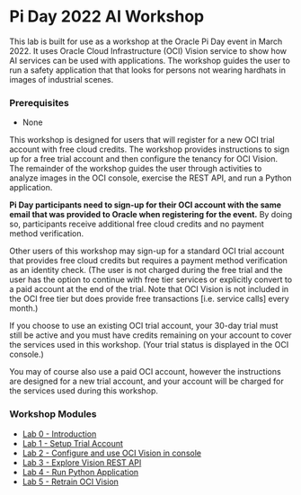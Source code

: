 # Pi Day 2022 AI Workshop

This lab is built for use as a workshop at the Oracle Pi Day event in March 2022. It uses Oracle Cloud Infrastructure (OCI) Vision service to show how AI services can be used with applications. The workshop guides the user to run a safety application that that looks for persons not wearing hardhats in images of industrial scenes.

### Prerequisites
  - None

This workshop is designed for users that will register for a new OCI trial account with free cloud credits.  The workshop provides instructions to sign up for a free trial account and then configure the tenancy for OCI Vision. The remainder of the workshop guides the user through activities to analyze images in the OCI console, exercise the REST API, and run a Python application.

**Pi Day participants need to sign-up for their OCI account with the same email that was provided to Oracle when registering for the event.** By doing so, participants receive additional free cloud credits and no payment method verification.

Other users of this workshop may sign-up for a standard OCI trial account that provides free cloud credits but requires a payment method verification as an identity check. (The user is not charged during the free trial and the user has the option to continue with free tier services or explicitly convert to a paid account at the end of the trial. Note that OCI Vision is not included in the OCI free tier but does provide free transactions [i.e. service calls] every month.)

If you choose to use an existing OCI trial account, your 30-day trial must still be active and you must have credits remaining on your account to cover the services used in this workshop. (Your trial status is displayed in the OCI console.)

You may of course also use a paid OCI account, however the instructions are designed for a new trial account, and your account will be charged for the services used during this workshop.

### Workshop Modules
  - [Lab 0 - Introduction](Lab-0-.md)
  - [Lab 1 - Setup Trial Account](Lab-1-.md)
  - [Lab 2 - Configure and use OCI Vision in console](Lab-2-.md)
  - [Lab 3 - Explore Vision REST API](Lab-3-.md)
  - [Lab 4 - Run Python Application](Lab-4-.md)
  - [Lab 5 - Retrain OCI Vision](Lab-5-.md)

